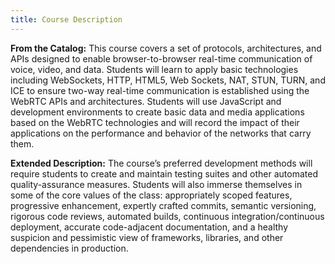 ```yaml
---
title: Course Description
---
```


<b>From the Catalog:</b> This course covers a set of protocols, architectures, and APIs designed to
enable browser-to-browser real-time communication of voice, video, and data. Students will learn to
apply basic technologies including WebSockets, HTTP, HTML5, Web Sockets, NAT, STUN, TURN, and ICE to
ensure two-way real-time communication is established using the WebRTC APIs and architectures.
Students will use JavaScript and development environments to create basic data and media
applications based on the WebRTC technologies and will record the impact of their applications on
the performance and behavior of the networks that carry them.

<b>Extended Description:</b> The course’s preferred development methods will require students to
create and maintain testing suites and other automated quality-assurance measures. Students will
also immerse themselves in some of the core values of the class: appropriately scoped features,
progressive enhancement, expertly crafted commits, semantic versioning, rigorous code reviews,
automated builds, continuous integration/continuous deployment, accurate code-adjacent
documentation, and a healthy suspicion and pessimistic view of frameworks, libraries, and other
dependencies in production.
